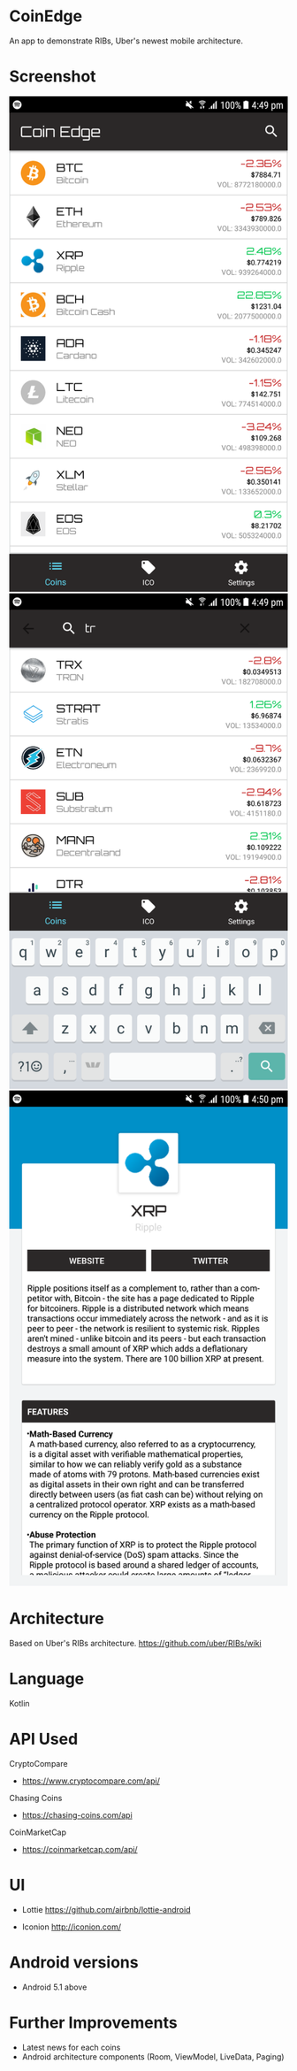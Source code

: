 # CoinEdge
An app to demonstrate RIBs, Uber's newest mobile architecture.

# Screenshot
![Alt text](/screenshots/coin_list.png?raw=true "Screenshot")
![Alt text](/screenshots/search_coin.png?raw=true "Screenshot")
![Alt text](/screenshots/coin_details.png?raw=true "Screenshot")

# Architecture 
Based on Uber's RIBs architecture.
https://github.com/uber/RIBs/wiki

# Language
Kotlin

# API Used
CryptoCompare
- https://www.cryptocompare.com/api/

Chasing Coins
- https://chasing-coins.com/api

CoinMarketCap
- https://coinmarketcap.com/api/

# UI
 - Lottie
https://github.com/airbnb/lottie-android

 - Iconion
 http://iconion.com/
 
# Android versions
- Android 5.1 above

# Further Improvements
- Latest news for each coins
- Android architecture components (Room, ViewModel, LiveData, Paging)
